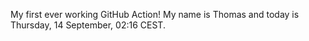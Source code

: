 My first ever working GitHub Action!
My name is Thomas and today is Thursday, 14 September, 02:16 CEST. 
